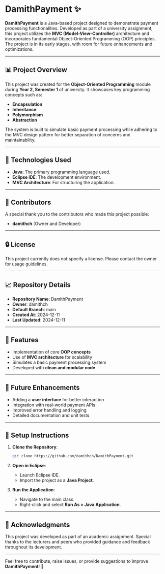 # DamithPayment ✨

**DamithPayment** is a Java-based project designed to demonstrate payment processing functionalities. Developed as part of a university assignment, this project utilizes the **MVC (Model-View-Controller)** architecture and incorporates fundamental Object-Oriented Programming (OOP) principles. The project is in its early stages, with room for future enhancements and optimizations.

---

## 📊 Project Overview

This project was created for the **Object-Oriented Programming** module during **Year 2, Semester 1** of university. It showcases key programming concepts such as:

- **Encapsulation**
- **Inheritance**
- **Polymorphism**
- **Abstraction**

The system is built to simulate basic payment processing while adhering to the MVC design pattern for better separation of concerns and maintainability.

---

## 🔧 Technologies Used

- **Java**: The primary programming language used.
- **Eclipse IDE**: The development environment.
- **MVC Architecture**: For structuring the application.

---

## 👥 Contributors

A special thank you to the contributors who made this project possible:

- **damithch** (Owner and Developer)

---

## 🔒 License

This project currently does not specify a license. Please contact the owner for usage guidelines.

---

## 📈 Repository Details

- **Repository Name**: DamithPayment
- **Owner**: damithch
- **Default Branch**: main
- **Created At**: 2024-12-11
- **Last Updated**: 2024-12-11

---

## 🎨 Features

- Implementation of core **OOP concepts**
- Use of **MVC architecture** for scalability
- Simulates a basic payment processing system
- Developed with **clean and modular code**

---

## 🔄 Future Enhancements

- Adding a **user interface** for better interaction
- Integration with real-world payment APIs
- Improved error handling and logging
- Detailed documentation and unit tests

---

## 🔧 Setup Instructions

1. **Clone the Repository**:
   ```bash
   git clone https://github.com/damithch/DamithPayment.git
   ```

2. **Open in Eclipse**:
   - Launch Eclipse IDE.
   - Import the project as a **Java Project**.

3. **Run the Application**:
   - Navigate to the main class.
   - Right-click and select **Run As > Java Application**.

---

## 🌟 Acknowledgments

This project was developed as part of an academic assignment. Special thanks to the lecturers and peers who provided guidance and feedback throughout its development.

---

Feel free to contribute, raise issues, or provide suggestions to improve **DamithPayment**! 🚀

